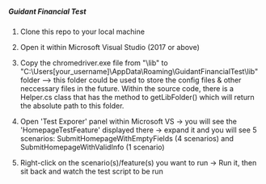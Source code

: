 ##### Guidant Financial Test ######

1. Clone this repo to your local machine

2. Open it within Microsoft Visual Studio (2017 or above)

3. Copy the chromedriver.exe file from "\lib" to "C:\Users\[your_username]\AppData\Roaming\GuidantFinancialTest\lib" folder 
--> this folder could be used to store the config files & other neccessary files in the future. Within the source code, there is a Helper.cs class that has the method to getLibFolder() which will return the absolute path to this folder.

4. Open 'Test Exporer' panel within Microsoft VS -> you will see the 'HomepageTestFeature' displayed there -> expand it and you will see 5 scenarios: SubmitHomepageWithEmptyFields (4 scenarios) and SubmitHomepageWithValidInfo (1 scenario)

5. Right-click on the scenario(s)/feature(s) you want to run -> Run it, then sit back and watch the test script to be run
